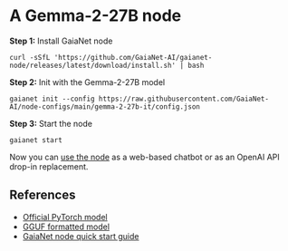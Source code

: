 # A Gemma-2-27B node

**Step 1:** Install GaiaNet node

```
curl -sSfL 'https://github.com/GaiaNet-AI/gaianet-node/releases/latest/download/install.sh' | bash
```

**Step 2:** Init with the Gemma-2-27B model

```
gaianet init --config https://raw.githubusercontent.com/GaiaNet-AI/node-configs/main/gemma-2-27b-it/config.json
```

**Step 3:** Start the node

```
gaianet start
```

Now you can [use the node](https://docs.gaianet.ai/user-guide/mynode) as a web-based chatbot or as an OpenAI API drop-in replacement.

## References

* [Official PyTorch model](https://huggingface.co/google/gemma-2-27b-it)
* [GGUF formatted model](https://huggingface.co/gaianet/gemma-2-27b-it-GGUF)
* [GaiaNet node quick start guide](https://docs.gaianet.ai/node-guide/quick-start)
